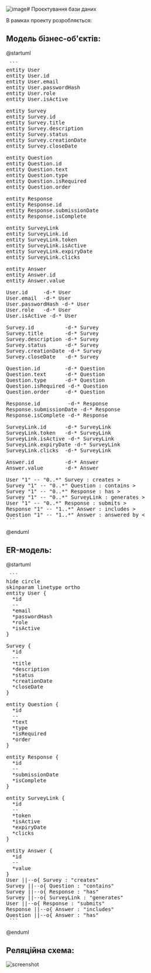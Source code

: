 ![image](https://github.com/user-attachments/assets/0164b69b-7c64-41af-9348-2a1041334522)# Проєктування бази даних

В рамках проекту розробляється: 

## Модель бізнес-об'єктів:
@startuml
<pre> ```
entity User
entity User.id
entity User.email
entity User.passwordHash
entity User.role
entity User.isActive

entity Survey
entity Survey.id
entity Survey.title
entity Survey.description
entity Survey.status
entity Survey.creationDate
entity Survey.closeDate

entity Question
entity Question.id
entity Question.text
entity Question.type
entity Question.isRequired
entity Question.order

entity Response
entity Response.id
entity Response.submissionDate
entity Response.isComplete

entity SurveyLink
entity SurveyLink.id
entity SurveyLink.token
entity SurveyLink.isActive
entity SurveyLink.expiryDate
entity SurveyLink.clicks

entity Answer
entity Answer.id
entity Answer.value

User.id     -d-* User
User.email  -d-* User
User.passwordHash -d-* User
User.role   -d-* User
User.isActive -d-* User

Survey.id          -d-* Survey
Survey.title       -d-* Survey
Survey.description -d-* Survey
Survey.status      -d-* Survey
Survey.creationDate -d-* Survey
Survey.closeDate   -d-* Survey

Question.id        -d-* Question
Question.text      -d-* Question
Question.type      -d-* Question
Question.isRequired -d-* Question
Question.order     -d-* Question

Response.id         -d-* Response
Response.submissionDate -d-* Response
Response.isComplete -d-* Response

SurveyLink.id      -d-* SurveyLink
SurveyLink.token   -d-* SurveyLink
SurveyLink.isActive -d-* SurveyLink
SurveyLink.expiryDate -d-* SurveyLink
SurveyLink.clicks  -d-* SurveyLink

Answer.id          -d-* Answer
Answer.value       -d-* Answer

User "1" -- "0..*" Survey : creates >
Survey "1" -- "0..*" Question : contains >
Survey "1" -- "0..*" Response : has >
Survey "1" -- "0..*" SurveyLink : generates >
User "1" -- "0..*" Response : submits >
Response "1" -- "1..*" Answer : includes >
Question "1" -- "1..*" Answer : answered by <
``` </pre>
@enduml

## ER-модель:
@startuml
<pre> ```
hide circle
skinparam linetype ortho
entity User {
  *id
  --
  *email
  *passwordHash
  *role
  *isActive
}

Survey {
  *id
  --
  *title
  *description
  *status
  *creationDate
  *closeDate
}

entity Question {
  *id
  --
  *text
  *type
  *isRequired
  *order
}

entity Response {
  *id
  --
  *submissionDate
  *isComplete
}

entity SurveyLink {
  *id
  --
  *token
  *isActive
  *expiryDate
  *clicks
}

entity Answer {
  *id
  --
  *value
}
User ||--o{ Survey : "creates"
Survey ||--o{ Question : "contains"
Survey ||--o{ Response : "has"
Survey ||--o{ SurveyLink : "generates"
User ||--o{ Response : "submits"
Response ||--o{ Answer : "includes"
Question ||--o{ Answer : "has"
 ``` </pre>
@enduml

## Реляційна схема:
![screenshot](![rel](https://github.com/user-attachments/assets/a94add02-4ec3-4742-9f34-621cd2720eec))
